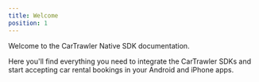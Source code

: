 ```yaml
---
title: Welcome
position: 1
---
```



Welcome to the CarTrawler Native SDK documentation.

Here you'll find everything you need to integrate the CarTrawler SDKs and start accepting car rental bookings in your Android and iPhone apps.